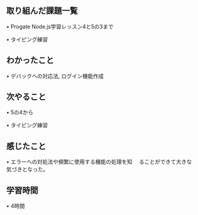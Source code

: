 ## 取り組んだ課題一覧
• Progate Node.js学習レッスン4と5の3まで

• タイピング練習

## わかったこと
• デバックへの対応法, ログイン機能作成

## 次やること
• 5の4から

• タイピング練習

## 感じたこと
• エラーへの対処法や頻繁に使用する機能の処理を知
　ることができて大きな気づきとなった。

## 学習時間
• 4時間

